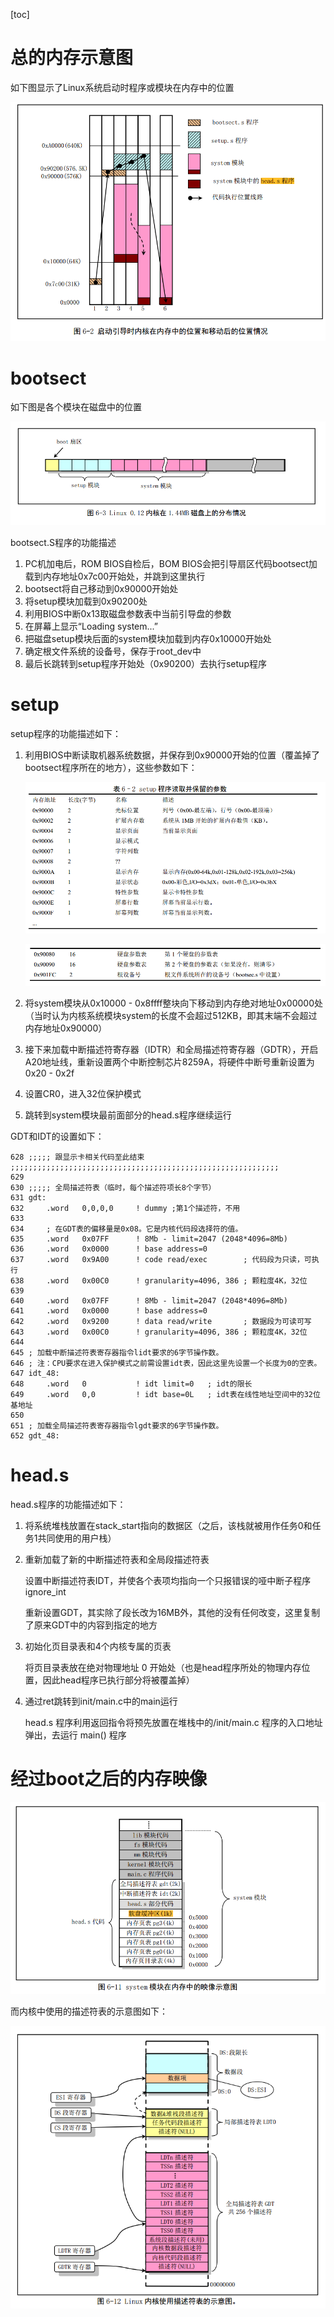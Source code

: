 [toc]

# 总的内存示意图

如下图显示了Linux系统启动时程序或模块在内存中的位置

![](../images/os/image-20200520094406115.png)



# bootsect

如下图是各个模块在磁盘中的位置

![](../images/os/image-20200520095008243.png)

bootsect.S程序的功能描述

1. PC机加电后，ROM BIOS自检后，BOM BIOS会把引导扇区代码bootsect加载到内存地址0x7c00开始处，并跳到这里执行
2. bootsect将自己移动到0x90000开始处
3. 将setup模块加载到0x90200处
4. 利用BIOS中断0x13取磁盘参数表中当前引导盘的参数
5. 在屏幕上显示“Loading system...”
6. 把磁盘setup模块后面的system模块加载到内存0x10000开始处
7. 确定根文件系统的设备号，保存于root_dev中
8. 最后长跳转到setup程序开始处（0x90200）去执行setup程序



# setup

setup程序的功能描述如下：

1. 利用BIOS中断读取机器系统数据，并保存到0x90000开始的位置（覆盖掉了bootsect程序所在的地方），这些参数如下：

   ![](../images/os/image-20200520145527379.png)

   ![](../images/os/image-20200520145542628.png)

2. 将system模块从0x10000 - 0x8ffff整块向下移动到内存绝对地址0x00000处（当时认为内核系统模块system的长度不会超过512KB，即其末端不会超过内存地址0x90000）
3. 接下来加载中断描述符寄存器（IDTR）和全局描述符寄存器（GDTR），开启A20地址线，重新设置两个中断控制芯片8259A，将硬件中断号重新设置为0x20 - 0x2f
4. 设置CR0，进入32位保护模式
5. 跳转到system模块最前面部分的head.s程序继续运行

GDT和IDT的设置如下：

```assembly
628 ;;;;; 跟显示卡相关代码至此结束 ;;;;;;;;;;;;;;;;;;;;;;;;;;;;;;;;;;;;;;;;;;;;;;;;;;;;;;;;;;;;
629 
630 ;;;;; 全局描述符表（临时，每个描述符项长8个字节）
631 gdt:
632     .word   0,0,0,0     ! dummy ;第1个描述符，不用
633 
634     ; 在GDT表的偏移量是0x08。它是内核代码段选择符的值。
635     .word   0x07FF      ! 8Mb - limit=2047 (2048*4096=8Mb)
636     .word   0x0000      ! base address=0
637     .word   0x9A00      ! code read/exec        ; 代码段为只读，可执行
638     .word   0x00C0      ! granularity=4096, 386 ; 颗粒度4K，32位
639 
640     .word   0x07FF      ! 8Mb - limit=2047 (2048*4096=8Mb)
641     .word   0x0000      ! base address=0
642     .word   0x9200      ! data read/write       ; 数据段为可读可写
643     .word   0x00C0      ! granularity=4096, 386 ; 颗粒度4K，32位
644 
645 ; 加载中断描述符表寄存器指令lidt要求的6字节操作数。
646 ; 注：CPU要求在进入保护模式之前需设置idt表，因此这里先设置一个长度为0的空表。
647 idt_48:
648     .word   0           ! idt limit=0   ; idt的限长
649     .word   0,0         ! idt base=0L   ; idt表在线性地址空间中的32位基地址
650 
651 ; 加载全局描述符表寄存器指令lgdt要求的6字节操作数。
652 gdt_48:
```



# head.s

head.s程序的功能描述如下：

1. 将系统堆栈放置在stack_start指向的数据区（之后，该栈就被用作任务0和任务1共同使用的用户栈）

2. 重新加载了新的中断描述符表和全局段描述符表

   设置中断描述符表IDT，并使各个表项均指向一个只报错误的哑中断子程序 ignore_int

   重新设置GDT，其实除了段长改为16MB外，其他的没有任何改变，这里复制了原来GDT中的内容到指定的地方

3. 初始化页目录表和4个内核专属的页表

   将页目录表放在绝对物理地址 0 开始处（也是head程序所处的物理内存位置，因此head程序已执行部分将被覆盖掉）  

4. 通过ret跳转到init/main.c中的main运行

   head.s 程序利用返回指令将预先放置在堆栈中的/init/main.c 程序的入口地址弹出，去运行 main()
   程序  

# 经过boot之后的内存映像

![](../images/os/image-20200520171432523.png)

而内核中使用的描述符表的示意图如下：

![](../images/os/image-20200521101957598.png)